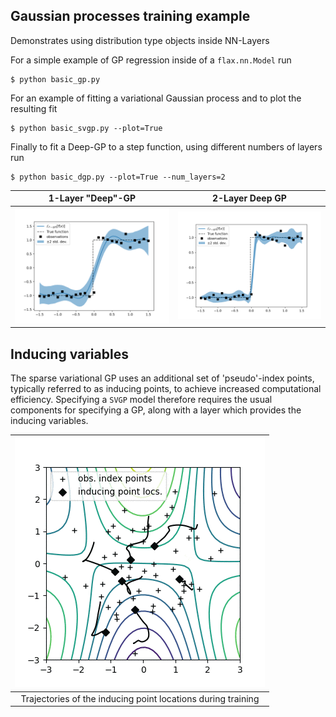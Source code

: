 ## Gaussian processes training example

Demonstrates using distribution type objects inside NN-Layers

For a simple example of GP regression
inside of a `flax.nn.Model` run

```shell script
$ python basic_gp.py
```

For an example of fitting a variational Gaussian
process and to plot the resulting fit

```shell script
$ python basic_svgp.py --plot=True
```

Finally to fit a Deep-GP to a step function, using 
different numbers of layers run

```shell script
$ python basic_dgp.py --plot=True --num_layers=2
```

1-Layer "Deep"-GP      | 2-Layer Deep GP
:--------:|:----------------:
![](./imgs/1layer_deepgp.png) |  ![](./imgs/2layer_deepgp.png)

## Inducing variables

The sparse variational GP uses an additional set of 'pseudo'-index points,
typically referred to as inducing points, to achieve increased computational
efficiency. Specifying a `SVGP` model therefore requires the usual components
for specifying a GP, along with a layer which provides the inducing variables. 

![](./notebooks/inducing_point_locs.gif) |
:----------:|
Trajectories of the inducing point locations during training |